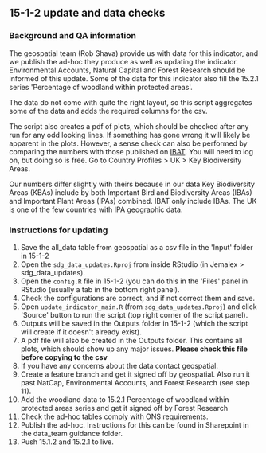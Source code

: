 ## 15-1-2 update and data checks

### Background and QA information
The geospatial team (Rob Shava) provide us with data for this indicator, and we publish the ad-hoc they produce as well as updating the indicator. Environmental Accounts, Natural Capital and Forest Research should be informed of this update. Some of the data for this indicator also fill the 15.2.1 series 'Percentage of woodland within protected areas'.  
    
The data do not come with quite the right layout, so this script aggregates some of the data and adds the required columns for the csv.  
  
The script also creates a pdf of plots, which should be checked after any run for any odd looking lines. If something has gone wrong it will likely be apparent in the plots. However, a sense check can also be performed by comparing the numbers with those published on [IBAT](). You will need to log on, but doing so is free. Go to Country Profiles > UK > Key Biodiversity Areas.
  
Our numbers differ slightly with theirs because in our data Key Biodiversity Areas (KBAs) include by both Important Bird and Biodiversity Areas (IBAs) and Important Plant Areas (IPAs) combined. IBAT only include IBAs. The UK is one of the few countries with IPA geographic data.
  
### Instructions for updating
1) Save the all_data table from geospatial as a csv file in the 'Input' folder in 15-1-2
2) Open the `sdg_data_updates.Rproj` from inside RStudio (in Jemalex > sdg_data_updates).  
3) Open the `config.R` file in 15-1-2 (you can do this in the 'Files' panel in RStudio (usually a tab in the bottom right panel). 
4) Check the configurations are correct, and if not correct them and save.  
6) Open `update_indicator_main.R` (from `sdg_data_updates.Rproj`) and click 'Source' button to run the script (top right corner of the script panel).  
7) Outputs will be saved in the Outputs folder in 15-1-2 (which the script will create if it doesn't already exist).  
8) A pdf file will also be created in the Outputs folder. This contains all plots, which should show up any major issues. **Please check this file before copying to the csv**
9) If you have any concerns about the data contact geospatial.
10) Create a feature branch and get it signed off by geospatial. Also run it past NatCap, Environmental Accounts, and Forest Research (see step 11).
11) Add the woodland data to 15.2.1 Percentage of woodland within protected areas series and get it signed off by Forest Research
12) Check the ad-hoc tables comply with ONS requirements.
13) Publish the ad-hoc. Instructions for this can be found in Sharepoint in the data_team guidance folder.
14) Push 15.1.2 and 15.2.1 to live.
